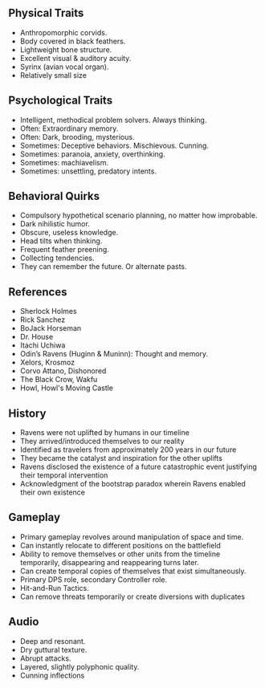 
## Physical Traits 

- Anthropomorphic corvids. 
- Body covered in black feathers.
- Lightweight bone structure.
- Excellent visual & auditory acuity.
- Syrinx (avian vocal organ).
- Relatively small size
## Psychological Traits

- Intelligent, methodical problem solvers. Always thinking.
- Often: Extraordinary memory. 
- Often: Dark, brooding, mysterious.
- Sometimes: Deceptive behaviors. Mischievous. Cunning.
- Sometimes: paranoia, anxiety, overthinking.
- Sometimes: machiavelism.
- Sometimes: unsettling, predatory intents.
## Behavioral Quirks

- Compulsory hypothetical scenario planning, no matter how improbable.
- Dark nihilistic humor.
- Obscure, useless knowledge.
- Head tilts when thinking.
- Frequent feather preening.
- Collecting tendencies.
- They can remember the future. Or alternate pasts.

## References

- Sherlock Holmes
- Rick Sanchez
- BoJack Horseman
- Dr. House
- Itachi Uchiwa
- Odin’s Ravens (Huginn & Muninn): Thought and memory.
- Xelors, Krosmoz
- Corvo Attano, Dishonored
- The Black Crow, Wakfu
- Howl, Howl's Moving Castle
## History

- Ravens were not uplifted by humans in our timeline
- They arrived/introduced themselves to our reality
- Identified as travelers from approximately 200 years in our future
- They became the catalyst and inspiration for the other uplifts
- Ravens disclosed the existence of a future catastrophic event justifying their temporal intervention
- Acknowledgment of the bootstrap paradox wherein Ravens enabled their own existence
## Gameplay

- Primary gameplay revolves around manipulation of space and time.
- Can instantly relocate to different positions on the battlefield
- Ability to remove themselves or other units from the timeline temporarily, disappearing and reappearing turns later.
- Can create temporal copies of themselves that exist simultaneously.
- Primary DPS role, secondary Controller role.
- Hit-and-Run Tactics.
- Can remove threats temporarily or create diversions with duplicates

## Audio

- Deep and resonant.
- Dry guttural texture.
- Abrupt attacks.
- Layered, slightly polyphonic quality.
- Cunning inflections